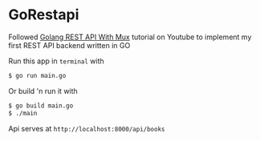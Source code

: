 # GoRestapi

Followed [Golang REST API With Mux](https://www.youtube.com/watch?v=SonwZ6MF5BE "Golang REST API With Mux") tutorial on Youtube to implement my first REST API backend written in GO

Run this app in `terminal` with
```BASH
$ go run main.go
```

Or build 'n run it with
```BASH
$ go build main.go
$ ./main
```

Api serves at `http://localhost:8000/api/books`
